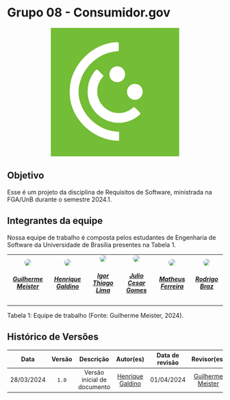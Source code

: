 # Grupo 08 - Consumidor.gov

<div align="center">
<img src="assets\img\logos\logo.png" aly="Consumidor.gov_logo" style="width: 300px">
</div>

## Objetivo
Esse é um projeto da disciplina de Requisitos de Software, ministrada na FGA/UnB durante o semestre 2024.1.

## Integrantes da equipe

Nossa equipe de trabalho é composta pelos estudantes de Engenharia de Software da Universidade de Brasília presentes na Tabela 1.

<center>
<table style="margin-left: auto; margin-right: auto;">
<tr>
    <td align="center">
      <a href="https://github.com/gmeister18">
        <img style="border-radius: 50%;" src="https://github.com/gmeister18.png" width="150px;"/>
        <h5 class="text-center">Guilherme Meister</h5>
      </a>
    </td>
    <td align="center">
      <a href="https://github.com/hgaldino05">
        <img style="border-radius: 50%;" src="https://github.com/hgaldino05.png" width="150px;"/>
        <h5 class="text-center">Henrique Galdino</h5>
      </a>
    </td>
    <td align="center">
      <a href="https://github.com/alladin-51">
        <img style="border-radius: 50%;" src="https://github.com/alladin-51.png" width="150px;"/>
        <h5 class="text-center">Igor Thiago Lima</h5>
      </a>
    </td>
    <td align="center">
      <a href="https://github.com/Julio1099">
        <img style="border-radius: 50%;" src="https://github.com/Julio1099.png" width="150px;"/>
        <h5 class="text-center">Julio Cesar Gomes</h5>
      </a>
    </td>
    <td align="center">
      <a href="https://github.com/matferreira1">
        <img style="border-radius: 50%;" src="https://github.com/matferreira1.png" width="150px;"/>
        <h5 class="text-center">Matheus Ferreira</h5>
      </a>
    </td>
    <td align="center">
      <a href="https://github.com/rodrigogontijoo">
        <img style="border-radius: 50%;" src="https://github.com/rodrigogontijoo.png" width="150px;"/>
        <h5 class="text-center">Rodrigo Braz</h5>
      </a>
    </td>
</table>

</center>


<div style="text-align: left">
  <p> Tabela 1: Equipe de trabalho (Fonte: Guilherme Meister, 2024).</p>
</div>

## Histórico de Versões
| Data | Versão | Descrição | Autor(es) | Data de revisão | Revisor(es) |
| :-: | :-: | :-: | :-: | :-: | :-: |
| 28/03/2024 | `1.0`  | Versão inicial de documento | [Henrique Galdino](https://github.com/hgaldino05) | 01/04/2024 | [Guilherme Meister](https://github.com/gmeister18) |

